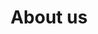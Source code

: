 ---
title: About us
description: About us page
bannerh1: About us
layout: about

intro: Lorem ipsum dolor sit amet, consectetur adipiscing elit. Curabitur at enim scelerisque, tempus sapien porta, tempus lorem. Ut hendrerit, tortor ut porttitor pellentesque, dui risus commodo tellus, eget placerat neque eros id risus. Donec eu risus nec nisl dapibus accumsan. Vivamus fringilla luctus tempus. Morbi ac velit ac diam auctor vestibulum. Duis consectetur lacus ac faucibus fermentum. Nullam aliquam aliquet lacus eget fermentum. Donec tristique et justo eu pretium. Etiam mattis ipsum in turpis maximus.

team1_name: Lorem Ipsum
team1_description: Lorem ipsum dolor sit amet, consectetur adipiscing elit. Curabitur at enim scelerisque, tempus sapien porta, tempus lorem. Ut hendrerit, tortor ut porttitor pellentesque, dui risus commodo tellus, eget placerat neque eros id risus. Donec eu risus nec nisl dapibus accumsan. Vivamus fringilla luctus tempus. Morbi ac velit ac diam auctor vestibulum. Duis consectetur lacus ac faucibus fermentum. Nullam aliquam aliquet lacus eget fermentum. Donec tristique et justo eu pretium. Etiam mattis ipsum in turpis maximus.

team2_name: Lorem Ipsum
team2_description: Lorem ipsum dolor sit amet, consectetur adipiscing elit. Curabitur at enim scelerisque, tempus sapien porta, tempus lorem. Ut hendrerit, tortor ut porttitor pellentesque, dui risus commodo tellus, eget placerat neque eros id risus. Donec eu risus nec nisl dapibus accumsan. Vivamus fringilla luctus tempus. Morbi ac velit ac diam auctor vestibulum. Duis consectetur lacus ac faucibus fermentum. Nullam aliquam aliquet lacus eget fermentum. Donec tristique et justo eu pretium. Etiam mattis ipsum in turpis maximus.

team3_name: Lorem Ipsum
team3_description: Lorem ipsum dolor sit amet, consectetur adipiscing elit. Curabitur at enim scelerisque, tempus sapien porta, tempus lorem. Ut hendrerit, tortor ut porttitor pellentesque, dui risus commodo tellus, eget placerat neque eros id risus. Donec eu risus nec nisl dapibus accumsan. Vivamus fringilla luctus tempus. Morbi ac velit ac diam auctor vestibulum. Duis consectetur lacus ac faucibus fermentum. Nullam aliquam aliquet lacus eget fermentum. Donec tristique et justo eu pretium. Etiam mattis ipsum in turpis maximus.

team4_name: Lorem Ipsum
team4_description: Lorem ipsum dolor sit amet, consectetur adipiscing elit. Curabitur at enim scelerisque, tempus sapien porta, tempus lorem. Ut hendrerit, tortor ut porttitor pellentesque, dui risus commodo tellus, eget placerat neque eros id risus. Donec eu risus nec nisl dapibus accumsan. Vivamus fringilla luctus tempus. Morbi ac velit ac diam auctor vestibulum. Duis consectetur lacus ac faucibus fermentum. Nullam aliquam aliquet lacus eget fermentum. Donec tristique et justo eu pretium. Etiam mattis ipsum in turpis maximus.
---